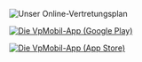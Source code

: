 ![Unser Online-Vertretungsplan](assets/images/vertretungsplan_web.png)

[![Die VpMobil-App (Google Play)](assets/images/google_play_badge.png)](https://play.google.com/store/apps/details?id=com.embarcadero.VpMobil&gl=DE)

[![Die VpMobil-App (App Store)](assets/images/app_store_badge.png)](https://apps.apple.com/de/app/vpmobil24/id1476924432?l=en)